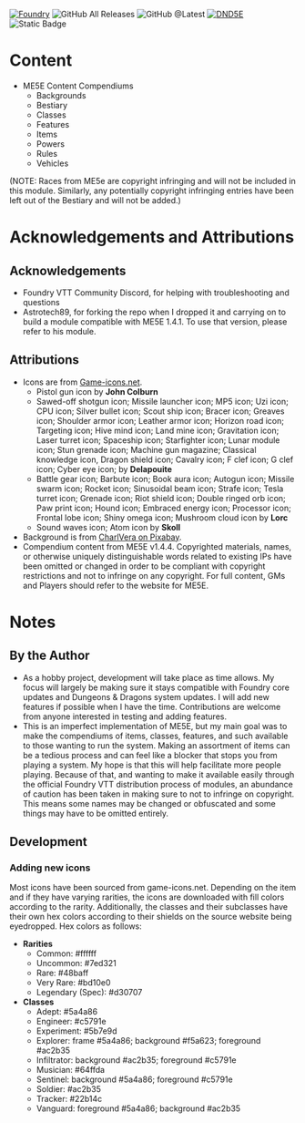 [![Foundry](https://img.shields.io/badge/Foundry%40CompatibleCore-v12-brightgreen)](https://foundryvtt.com/)
![GitHub All Releases](https://img.shields.io/github/downloads/sparkcity/fvtt-me5e/total)
![GitHub @Latest](https://img.shields.io/github/downloads/sparkcity/fvtt-me5e/latest/total)
[![DND5E](https://img.shields.io/badge/DnD5E-3.3.1-red)](https://gitlab.com/foundrynet/dnd5e)
![Static Badge](https://img.shields.io/badge/ME5E-1.4.4-blue)

# Content

- ME5E Content Compendiums
  - Backgrounds
  - Bestiary
  - Classes
  - Features
  - Items
  - Powers
  - Rules
  - Vehicles

(NOTE: Races from ME5e are copyright infringing and will not be included in this module. Similarly, any potentially copyright infringing entries have been left out of the Bestiary and will not be added.)

# Acknowledgements and Attributions

## Acknowledgements

- Foundry VTT Community Discord, for helping with troubleshooting and questions
- Astrotech89, for forking the repo when I dropped it and carrying on to build a module compatible with ME5E 1.4.1. To use that version, please refer to his module.

## Attributions

- Icons are from [Game-icons.net](https://game-icons.net/).
  - Pistol gun icon by **John Colburn**
  - Sawed-off shotgun icon; Missile launcher icon; MP5 icon; Uzi icon; CPU icon; Silver bullet icon; Scout ship icon; Bracer icon; Greaves icon; Shoulder armor icon; Leather armor icon; Horizon road icon; Targeting icon; Hive mind icon; Land mine icon; Gravitation icon; Laser turret icon; Spaceship icon; Starfighter icon; Lunar module icon; Stun grenade icon; Machine gun magazine; Classical knowledge icon, Dragon shield icon; Cavalry icon; F clef icon; G clef icon; Cyber eye icon; by **Delapouite**
  - Battle gear icon; Barbute icon; Book aura icon; Autogun icon; Missile swarm icon; Rocket icon; Sinusoidal beam icon; Strafe icon; Tesla turret icon; Grenade icon; Riot shield icon; Double ringed orb icon; Paw print icon; Hound icon; Embraced energy icon; Processor icon; Frontal lobe icon; Shiny omega icon; Mushroom cloud icon by **Lorc**
  - Sound waves icon; Atom icon by **Skoll**
- Background is from [CharlVera on Pixabay](https://pixabay.com/illustrations/space-earth-gala-planet-universe-4634011/).
- Compendium content from ME5E v1.4.4. Copyrighted materials, names, or otherwise uniquely distinguishable words related to existing IPs have been omitted or changed in order to be compliant with copyright restrictions and not to infringe on any copyright. For full content, GMs and Players should refer to the website for ME5E.

# Notes

## By the Author

- As a hobby project, development will take place as time allows. My focus will largely be making sure it stays compatible with Foundry core updates and Dungeons & Dragons system updates. I will add new features if possible when I have the time. Contributions are welcome from anyone interested in testing and adding features.
- This is an imperfect implementation of ME5E, but my main goal was to make the compendiums of items, classes, features, and such available to those wanting to run the system. Making an assortment of items can be a tedious process and can feel like a blocker that stops you from playing a system. My hope is that this will help facilitate more people playing. Because of that, and wanting to make it available easily through the official Foundry VTT distribution process of modules, an abundance of caution has been taken in making sure to not to infringe on copyright. This means some names may be changed or obfuscated and some things may have to be omitted entirely.

## Development

### Adding new icons

Most icons have been sourced from game-icons.net. Depending on the item and if they have varying rarities, the icons are downloaded with fill colors according to the rarity. Additionally, the classes and their subclasses have their own hex colors according to their shields on the source website being eyedropped. Hex colors as follows:

- **Rarities**
  - Common: #ffffff
  - Uncommon: #7ed321
  - Rare: #48baff
  - Very Rare: #bd10e0
  - Legendary (Spec): #d30707
- **Classes**
  - Adept: #5a4a86
  - Engineer: #c5791e
  - Experiment: #5b7e9d
  - Explorer: frame #5a4a86; background #f5a623; foreground #ac2b35
  - Infiltrator: background #ac2b35; foreground #c5791e
  - Musician: #64ffda
  - Sentinel: background #5a4a86; foreground #c5791e
  - Soldier: #ac2b35
  - Tracker: #22b14c
  - Vanguard: foreground #5a4a86; background #ac2b35
